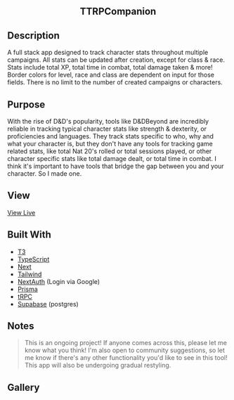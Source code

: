 <h2 align="center"> TTRPCompanion </h2>

## Description
A full stack app designed to track character stats throughout multiple campaigns. All stats can be updated after creation, except for class & race. Stats include total XP, total time in combat, total damage taken & more!  Border colors for level, race and class are dependent on input for those fields. There is no limit to the number of created campaigns or characters. 

## Purpose
With the rise of D&D's popularity, tools like D&DBeyond are incredibly reliable in tracking typical character stats like strength & dexterity, or proficiencies and languages. They track stats specific to who, why and what your character is, but they don't have any tools for tracking game related stats, like total Nat 20's rolled or total sessions played, or other character specific stats like total damage dealt, or total time in combat. I think it's important to have tools that bridge the gap between you and your character. So I made one. 

## View
[View Live](https://ttrpg-char-stats-v2.vercel.app/)

## Built With
- [T3](https://create.t3.gg/)
- [TypeScript](https://www.typescriptlang.org/)
- [Next](https://nextjs.org/docs)
- [Tailwind](https://tailwindcss.com/docs/installation)
- [NextAuth](https://next-auth.js.org/) (Login via Google)
- [Prisma](https://www.prisma.io/)
- [tRPC](https://trpc.io/docs/quickstart)
- [Supabase](https://supabase.com/) (postgres)

## Notes 
> This is an ongoing project! If anyone comes across this, please let me know what you think! I'm also open to community suggestions, so let me know if there's any other functionality you'd like to see in this tool! This app will also be undergoing gradual restyling. 

## Gallery
